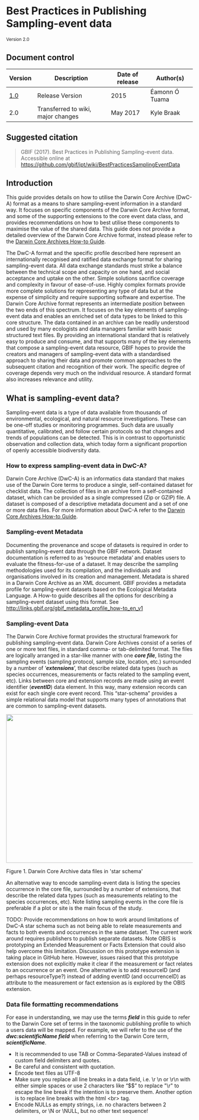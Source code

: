 # Best Practices in Publishing Sampling-event data
<sup>Version 2.0</sup>

## Document control

| Version | Description             | Date of release | Author(s)    |
|---------|-------------------------|-----------------|--------------|
| [1.0](http://links.gbif.org/ipt-sample-data-primer)   | Release Version         | 2015    | Éamonn Ó Tuama |
| 2.0 | Transferred to wiki, major changes | May 2017   | Kyle Braak |

## Suggested citation

> GBIF (2017). Best Practices in Publishing Sampling-event data. Accessible online at https://github.com/gbif/ipt/wiki/BestPracticesSamplingEventData

## Introduction

This guide provides details on how to utilise the Darwin Core Archive (DwC-A) format as a means to share sampling-event information in a standard way. It focuses on specific components of the Darwin Core Archive format, and some of the supporting extensions to the core event data class, and provides recommendations on how to best utilise these components to maximise the value of the shared data. This guide does not provide a detailed overview of the Darwin Core Archive format, instead please refer to the [Darwin Core Archives How-to Guide](https://github.com/gbif/ipt/wiki/DwCAHowToGuide).

The DwC-A format and the specific profile described here represent an internationally recognised and ratified data exchange format for sharing sampling-event data. All data exchange standards must strike a balance between the technical scope and capacity on one hand, and social acceptance and uptake on the other. Simple solutions sacrifice coverage and complexity in favour of ease-of-use. Highly complex formats provide more complete solutions for representing any type of data but at the expense of simplicity and require supporting software and expertise. The Darwin Core Archive format represents an intermediate position between the two ends of this spectrum. It focuses on the key elements of sampling-event data and enables an enriched set of data types to be linked to this core structure. The data contained in an archive can be readily understood and used by many ecologists and data managers familiar with basic structured text files. By providing an international standard that is relatively easy to produce and consume, and that supports many of the key elements that compose a sampling-event data resource, GBIF hopes to provide the creators and managers of sampling-event data with a standardised approach to sharing their data and promote common approaches to the subsequent citation and recognition of their work. The specific degree of coverage depends very much on the individual resource. A standard format also increases relevance and utility.

## What is sampling-event data?

Sampling-event data is a type of data available from thousands of environmental, ecological, and natural resource investigations. These can be one-off studies or monitoring programmes. Such data are usually quantitative, calibrated, and follow certain protocols so that changes and trends of populations can be detected. This is in contrast to opportunistic observation and collection data, which today form a significant proportion of openly accessible biodiversity data. 

### How to express sampling-event data in DwC-A?

Darwin Core Archive (DwC-A) is an informatics data standard that makes use of the Darwin Core terms to produce a single, self-contained dataset for checklist data. The collection of files in an archive form a self-contained dataset, which can be provided as a single compressed (Zip or GZIP) file. A dataset is composed of a descriptive metadata document and a set of one or more data files. For more information about DwC-A refer to the [Darwin Core Archives How-to Guide](https://github.com/gbif/ipt/wiki/DwCAHowToGuide).

### Sampling-event Metadata

Documenting the provenance and scope of datasets is required in order to publish sampling-event data through the GBIF network. Dataset documentation is referred to as ‘resource metadata’ and enables users to evaluate the fitness-for-use of a dataset. It may describe the sampling methodologies used for its compilation, and the individuals and organisations involved in its creation and management. Metadata is shared in a Darwin Core Archive as an XML document. GBIF provides a metadata profile for sampling-event datasets based on the Ecological Metadata Language. A How-to guide describes all the options for describing a sampling-event dataset using this format. See <http://links.gbif.org/gbif_metadata_profile_how-to_en_v1>

### Sampling-event Data

The Darwin Core Archive format provides the structural framework for publishing sampling-event data. Darwin Core Archives consist of a series of one or more text files, in standard comma- or tab-delimited format. The files are logically arranged in a star-like manner with one ***core file***, listing the sampling events (sampling protocol, sample size, location, etc.) surrounded by a number of ‘***extensions***’, that describe related data types (such as species occurrences, measurements or facts related to the sampling event, etc). Links between core and extension records are made using an event identifier (***eventID***) data element. In this way, many extension records can exist for each single core event record. This “star-schema” provides a simple relational data model that supports many types of annotations that are common to sampling-event datasets.

<img src='https://github.com/gbif/ipt/wiki/gbif-ipt-docs/figures/dwc-a_event.png' width="600" height="400" />

Figure 1. Darwin Core Archive data files in 'star schema'

An alternative way to encode sampling-event data is listing the species occurrence in the core file, surrounded by a number of extensions, that describe the related data types (such as measurements relating to the species occurrences, etc). Note listing sampling events in the core file is preferable if a plot or site is the main focus of the study.

TODO: Provide recommendations on how to work around limitations of DwC-A star schema such as not being able to relate measurements and facts to both events and occurrences in the same dataset. The current work around requires publishers to publish separate datasets. Note OBIS is prototyping an Extended Measurement or Facts Extension that could also help overcome this limitation. Discussion on this prototype extension is taking place in GitHub here. However, issues raised that this prototype extension does not explicitly make it clear if the measurement or fact relates to an occurrence or an event. One alternative is to add resourceID (and perhaps resourceType?) instead of adding eventID (and occurrenceID) as attribute to the measurement or fact extension as is explored by the OBIS extension. 

### Data file formatting recommendations

For ease in understanding, we may use the terms ***field*** in this guide to refer to the Darwin Core set of terms in the taxonomic publishing profile to which a users data will be mapped. For example, we will refer to the use of the ***dwc:scientificName field*** when referring to the Darwin Core term, ***scientificName***.

-   It is recommended to use TAB or Comma-Separated-Values instead of custom field delimiters and quotes.
-   Be careful and consistent with quotation.
-   Encode text files as UTF-8
-   Make sure you replace all line breaks in a data field, i.e. \\r \\n or \\r\\n with either simple spaces or use 2 characters like “$$” to replace "\\r" to escape the line break if the intention is to preserve them. Another option is to replace line breaks with the html &lt;br&gt; tag.
-   Encode NULLs as empty strings, i.e. no characters between 2 delimiters, or \\N or \\NULL, but no other text sequence!